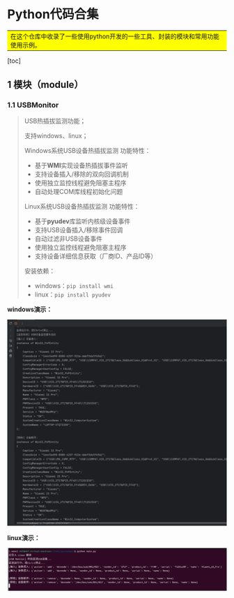 # Python代码合集

<table><tr><td bgcolor=#FFFF00>在这个仓库中收录了一些使用python开发的一些工具、封装的模块和常用功能使用示例。</td></tr></table>

[toc]





## 1  模块（module）

### 1.1  USBMonitor

> USB热插拔监测功能；
>
> 支持windows、linux；
>
> Windows系统USB设备热插拔监测
> 功能特性：
>
> - 基于**WMI**实现设备热插拔事件监听
> - 支持设备插入/移除的双向回调机制
> - 使用独立监控线程避免阻塞主程序
> - 自动处理COM库线程初始化问题
>
> Linux系统USB设备热插拔监测
> 功能特性：
>
> - 基于**pyudev**库监听内核级设备事件
> - 支持USB设备插入/移除事件回调
> - 自动过滤非USB设备事件
> - 使用独立监控线程避免阻塞主程序
> - 支持设备详细信息获取（厂商ID、产品ID等）
>
> 安装依赖：
>
> - windows：`pip install wmi`
> - linux：`pip install pyudev`

**windows演示：**

![image-20250510204406280](README.assets/image-20250510204406280-tuya.png)

**linux演示：**

![image-20250510204703941](README.assets/image-20250510204703941-tuya.png)
